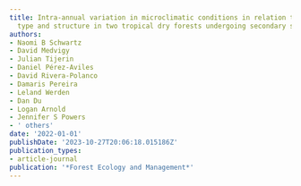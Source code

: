 ```yaml
---
title: Intra-annual variation in microclimatic conditions in relation to vegetation
  type and structure in two tropical dry forests undergoing secondary succession
authors:
- Naomi B Schwartz
- David Medvigy
- Julian Tijerin
- Daniel Pérez-Aviles
- David Rivera-Polanco
- Damaris Pereira
- Leland Werden
- Dan Du
- Logan Arnold
- Jennifer S Powers
- ' others'
date: '2022-01-01'
publishDate: '2023-10-27T20:06:18.015186Z'
publication_types:
- article-journal
publication: '*Forest Ecology and Management*'
---
```

